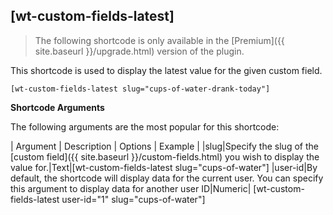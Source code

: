 ## [wt-custom-fields-latest]

> The following shortcode is only available in the [Premium]({{ site.baseurl }}/upgrade.html) version of the plugin.

This shortcode is used to display the latest value for the given custom field.

    [wt-custom-fields-latest slug="cups-of-water-drank-today"]

 **Shortcode Arguments**
 
The following arguments are the most popular for this shortcode:
 
| Argument | Description | Options | Example |
|slug|Specify the slug of the [custom field]({{ site.baseurl }}/custom-fields.html) you wish to display the value for.|Text|[wt-custom-fields-latest slug="cups-of-water"]
|user-id|By default, the shortcode will display data for the current user. You can specify this argument to display data for another user ID|Numeric| [wt-custom-fields-latest user-id="1" slug="cups-of-water"]